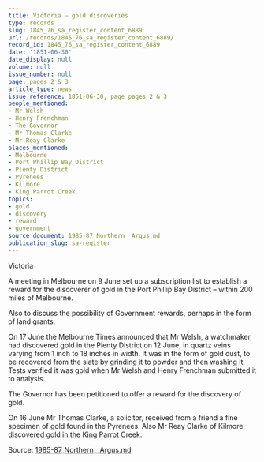 ```yaml
---
title: Victoria — gold discoveries
type: records
slug: 1845_76_sa_register_content_6889
url: /records/1845_76_sa_register_content_6889/
record_id: 1845_76_sa_register_content_6889
date: '1851-06-30'
date_display: null
volume: null
issue_number: null
page: pages 2 & 3
article_type: news
issue_reference: 1851-06-30, page pages 2 & 3
people_mentioned:
- Mr Welsh
- Henry Frenchman
- The Governor
- Mr Thomas Clarke
- Mr Reay Clarke
places_mentioned:
- Melbourne
- Port Phillip Bay District
- Plenty District
- Pyrenees
- Kilmore
- King Parrot Creek
topics:
- gold
- discovery
- reward
- government
source_document: 1985-87_Northern__Argus.md
publication_slug: sa-register
---
```


Victoria

A meeting in Melbourne on 9 June set up a subscription list to establish a reward for the discoverer of gold in the Port Phillip Bay District – within 200 miles of Melbourne.

Also to discuss the possibility of Government rewards, perhaps in the form of land grants.

On 17 June the Melbourne Times announced that Mr Welsh, a watchmaker, had discovered gold in the Plenty District on 12 June, in quartz veins varying from 1 inch to 18 inches in width.  It was in the form of gold dust, to be recovered from the slate by grinding it to powder and then washing it.  Tests verified it was gold when Mr Welsh and Henry Frenchman submitted it to analysis.

The Governor has been petitioned to offer a reward for the discovery of gold.

On 16 June Mr Thomas Clarke, a solicitor, received from a friend a fine specimen of gold found in the Pyrenees.  Also Mr Reay Clarke of Kilmore discovered gold in the King Parrot Creek.

Source: [1985-87_Northern__Argus.md](/downloads/markdown/1985-87_Northern__Argus.md)
